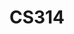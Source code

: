 ---
layout: course
title: CS314
department: Computer Science
name: Operating Systems Lab
type: Lab
description: "Fundamental course in Computer Science and Engineering."
instructor: Prof. Gayathri A
prerequisites: CS301
semestertype: Full
level: UG
lectures: 0
tutorials: 0
practicals: 3
credits: 3
email: gayathri@iitdh.ac.in
syllabus: "Laboratory Assignments related to the topics covered in the theory course: Process Management, Memory Management, Storage Management, Protection and Security, Virtual Machines, Distributed Systems"
references:
    - "Avi Silberschatz, Systems Peter Baer Galvin, Greg Gagne, 'Operating Systems Concepts' 9th edition. Wiley."
    - "Andrew S. Tanenbaum, Herbert Bos, 'Modern Operating Systems', 4th edition. Pearson."
permalink: /:title/
categories: cs 300 ug
---